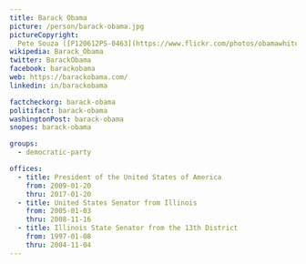 ```yaml
---
title: Barack Obama
picture: /person/barack-obama.jpg
pictureCopyright:
  Pete Souza ([P120612PS-0463](https://www.flickr.com/photos/obamawhitehouse/8390033709/), public domain)
wikipedia: Barack_Obama
twitter: BarackObama
facebook: barackobama
web: https://barackobama.com/
linkedin: in/barackobama

factcheckorg: barack-obama
politifact: barack-obama
washingtonPost: barack-obama
snopes: barack-obama

groups:
  - democratic-party

offices:
  - title: President of the United States of America
    from: 2009-01-20
    thru: 2017-01-20
  - title: United States Senator from Illinois
    from: 2005-01-03
    thru: 2008-11-16
  - title: Illinois State Senator from the 13th District
    from: 1997-01-08
    thru: 2004-11-04
---
```


